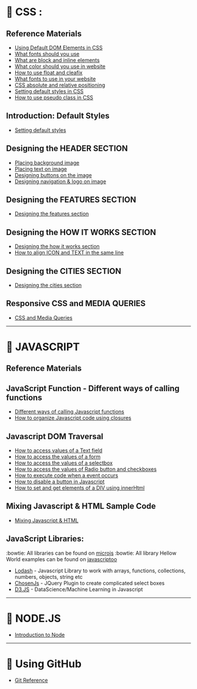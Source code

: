 # &#x1F4D7; CSS :

## Reference Materials
* [Using Default DOM Elements in CSS](https://github.com/jeriljose/Reference/blob/gh-pages/CSS-Default-elements.md)
* [What fonts should you use](https://github.com/jeriljose/Reference/blob/gh-pages/CSS-Typography-%26-line-spacing.md)
* [What are block and inline elements](https://github.com/jeriljose/Reference/blob/gh-pages/CSS-Typography-%26-line-spacing.md)
* [What color should you use in website](https://github.com/jeriljose/Reference/blob/gh-pages/CSS-color-combination.md)
* [How to use float and cleafix](https://github.com/jeriljose/Reference/blob/gh-pages/CSS-float-%26-clearfix.md)
* [What fonts to use in your website](https://github.com/jeriljose/Reference/blob/gh-pages/CSS-fonts.md)
* [CSS absolute and relative positioning](https://github.com/jeriljose/Reference/blob/gh-pages/CSS-positioning-absolute-relative.md)
* [Setting default styles in CSS](https://github.com/jeriljose/Reference/blob/gh-pages/CSS-setting-default-styles.md)
* [How to use pseudo class in CSS](https://github.com/jeriljose/Reference/blob/gh-pages/Using-pseudo-class.md)

## Introduction: Default Styles

* [Setting default styles](https://github.com/jeriljose/Reference/blob/gh-pages/CSS-setting-default-styles.md)


## Designing the HEADER SECTION
* [Placing background image](https://github.com/jeriljose/Reference/blob/gh-pages/CSS-Designing-header.md)
* [Placing text on image](https://github.com/jeriljose/Reference/blob/gh-pages/CSS-Text-on-images.md)
* [Designing buttons on the image](https://github.com/jeriljose/Reference/blob/gh-pages/CSS-designing-buttons.md)
* [Designing navigation & logo on image](https://github.com/jeriljose/Reference/blob/gh-pages/CSS-navigation-%26-logo.md)

## Designing the FEATURES SECTION
* [Designing the features section](https://github.com/jeriljose/Reference/blob/gh-pages/CSS-designing-features-section.md)

## Designing the HOW IT WORKS SECTION
* [Designing the how it works section](https://github.com/jeriljose/Reference/blob/gh-pages/CSS-how-it-works-section.md)
* [How to align ICON and TEXT in the same line](https://github.com/jeriljose/Reference/blob/gh-pages/CSS-align-image-text.md)

## Designing the CITIES SECTION
* [Designing the cities section](https://github.com/jeriljose/Reference/blob/gh-pages/CSS-cities-section.md)

## Responsive CSS and MEDIA QUERIES
* [CSS and Media Queries](https://github.com/jeriljose/Reference/blob/gh-pages/CSS-Responsive-media-queries.md)

---

# &#x1F4D7; JAVASCRIPT

## Reference Materials

## JavaScript Function - Different ways of calling functions

* [Different ways of calling Javascript functions](https://github.com/jeriljose/Reference/blob/gh-pages/JS-Different-ways-of-calling-javascript-functions.md)
* [How to organize Javascript code using closures](https://github.com/jeriljose/Reference/blob/gh-pages/JS-closure.md)

## Javascript DOM Traversal
* [How to access values of a Text field](https://github.com/jeriljose/Reference/blob/gh-pages/JS-working-with-dom-elements.md#working-with-text-fields)
* [How to access the values of a form](https://github.com/jeriljose/Reference/blob/gh-pages/JS-working-with-dom-elements.md#working-with-forms)
* [How to access the values of a selectbox](https://github.com/jeriljose/Reference/blob/gh-pages/JS-working-with-dom-elements.md#working-with-select-boxes)
* [How to access the values of Radio button and checkboxes](https://github.com/jeriljose/Reference/blob/gh-pages/JS-working-with-dom-elements.md#working-with-radio-buttons-and-check-boxes)
* [How to execute code when a event occurs](https://github.com/jeriljose/Reference/blob/gh-pages/JS-working-with-dom-elements.md#adding-event-listener)
* [How to disable a button in Javascript](https://github.com/jeriljose/Reference/blob/gh-pages/JS-working-with-dom-elements.md#disable-a-button-in-javascript)
* [How to set and get elements of a DIV using innerHtml](https://github.com/jeriljose/Reference/blob/gh-pages/JS-working-with-dom-elements.md#to-get-the-elements-of-div---use-innerhtml)
   
## Mixing Javascript & HTML Sample Code
* [Mixing Javascript & HTML](https://github.com/jeriljose/Reference/blob/gh-pages/mixing%20javascript%20and%20HTML.md)
   
## JavaScript Libraries:
   
:bowtie: All libraries can be found on [microjs](http://microjs.com)
:bowtie: All library Hellow World examples can be found on [javascriptoo](http://javascriptoo.com)

* [Lodash](https://github.com/jeriljose/Reference/blob/gh-pages/lodash.md) - Javascript Library to work with arrays, functions, collections, numbers, objects, string etc
* [ChosenJs](https://github.com/jeriljose/Reference/blob/gh-pages/JS-ChosenJS.md) - JQuery Plugin to create complicated select boxes
* [D3.JS](https://github.com/jeriljose/Reference/blob/gh-pages/JS-D3JS-data-visualization.md) - DataScience/Machine Learning in Javascript

---

# &#x1F4D7; NODE.JS

* [Introduction to Node](https://github.com/jeriljose/Reference/blob/gh-pages/NODE-JS-Introduction.md)

---

# &#x1F4D7; Using GitHub
* [Git Reference](https://github.com/jeriljose/Reference/blob/gh-pages/Github-Using-github.md)
